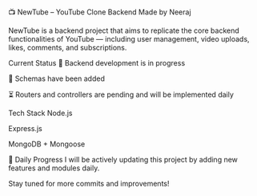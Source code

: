 📺 NewTube – YouTube Clone Backend
Made by Neeraj

NewTube is a backend project that aims to replicate the core backend functionalities of YouTube — including user management, video uploads, likes, comments, and subscriptions.

Current Status
🔹 Backend development is in progress

🔹 Schemas have been added

⏳ Routers and controllers are pending and will be implemented daily

Tech Stack
Node.js

Express.js

MongoDB + Mongoose

📅 Daily Progress
I will be actively updating this project by adding new features and modules daily.

Stay tuned for more commits and improvements!

 
